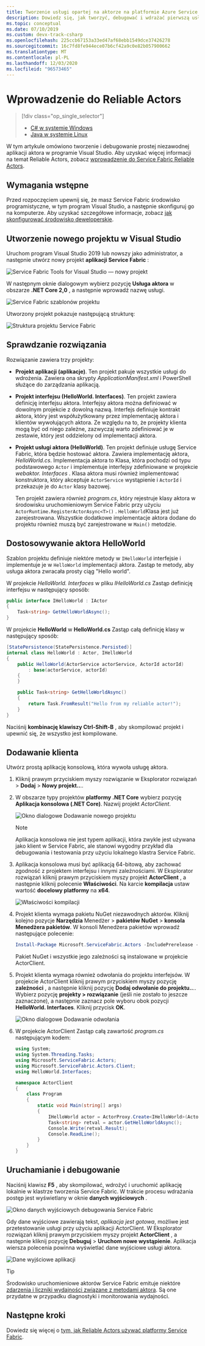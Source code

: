 ```yaml
---
title: Tworzenie usługi opartej na aktorze na platformie Azure Service Fabric
description: Dowiedz się, jak tworzyć, debugować i wdrażać pierwszą usługę opartą na aktorze w języku C# przy użyciu Service Fabric Reliable Actors.
ms.topic: conceptual
ms.date: 07/10/2019
ms.custom: devx-track-csharp
ms.openlocfilehash: 225ccb67153a33ed47af68ebb1549dce37426278
ms.sourcegitcommit: 16c7fd8fe944ece07b6cf42a9c0e82b057900662
ms.translationtype: MT
ms.contentlocale: pl-PL
ms.lasthandoff: 12/03/2020
ms.locfileid: "96573465"
---
```

# <a name="getting-started-with-reliable-actors"></a>Wprowadzenie do Reliable Actors
> [!div class="op_single_selector"]
> * [C# w systemie Windows](service-fabric-reliable-actors-get-started.md)
> * [Java w systemie Linux](./service-fabric-create-your-first-linux-application-with-java.md)

W tym artykule omówiono tworzenie i debugowanie prostej niezawodnej aplikacji aktora w programie Visual Studio. Aby uzyskać więcej informacji na temat Reliable Actors, zobacz [wprowadzenie do Service Fabric Reliable Actors](service-fabric-reliable-actors-introduction.md).

## <a name="prerequisites"></a>Wymagania wstępne

Przed rozpoczęciem upewnij się, że masz Service Fabric środowisko programistyczne, w tym program Visual Studio, a następnie skonfiguruj go na komputerze. Aby uzyskać szczegółowe informacje, zobacz [jak skonfigurować środowisko deweloperskie](service-fabric-get-started.md).

## <a name="create-a-new-project-in-visual-studio"></a>Utworzenie nowego projektu w Visual Studio

Uruchom program Visual Studio 2019 lub nowszy jako administrator, a następnie utwórz nowy projekt **aplikacji Service Fabric** :

![Service Fabric Tools for Visual Studio — nowy projekt][1]

W następnym oknie dialogowym wybierz pozycję **Usługa aktora** w obszarze **.NET Core 2,0** , a następnie wprowadź nazwę usługi.

![Service Fabric szablonów projektu][5]

Utworzony projekt pokazuje następującą strukturę:

![Struktura projektu Service Fabric][2]

## <a name="examine-the-solution"></a>Sprawdzanie rozwiązania

Rozwiązanie zawiera trzy projekty:

* **Projekt aplikacji (aplikacje)**. Ten projekt pakuje wszystkie usługi do wdrożenia. Zawiera ona skrypty *ApplicationManifest.xml* i PowerShell służące do zarządzania aplikacją.

* **Projekt interfejsu (HelloWorld. Interfaces)**. Ten projekt zawiera definicję interfejsu aktora. Interfejsy aktora można definiować w dowolnym projekcie z dowolną nazwą.  Interfejs definiuje kontrakt aktora, który jest współużytkowany przez implementację aktora i klientów wywołujących aktora.  Ze względu na to, że projekty klienta mogą być od niego zależne, zazwyczaj warto zdefiniować je w zestawie, który jest oddzielony od implementacji aktora.

* **Projekt usługi aktora (HelloWorld)**. Ten projekt definiuje usługę Service Fabric, która będzie hostować aktora. Zawiera implementację aktora, *HelloWorld.cs*. Implementacja aktora to Klasa, która pochodzi od typu podstawowego `Actor` i implementuje interfejsy zdefiniowane w projekcie *webaktor. Interfaces* . Klasa aktora musi również implementować konstruktora, który akceptuje `ActorService` wystąpienie i `ActorId` i przekazuje je do `Actor` klasy bazowej.
    
    Ten projekt zawiera również *program.cs*, który rejestruje klasy aktora w środowisku uruchomieniowym Service Fabric przy użyciu `ActorRuntime.RegisterActorAsync<T>()` . `HelloWorld`Klasa jest już zarejestrowana. Wszystkie dodatkowe implementacje aktora dodane do projektu również muszą być zarejestrowane w `Main()` metodzie.

## <a name="customize-the-helloworld-actor"></a>Dostosowywanie aktora HelloWorld

Szablon projektu definiuje niektóre metody w `IHelloWorld` interfejsie i implementuje je w `HelloWorld` implementacji aktora.  Zastąp te metody, aby usługa aktora zwracała prosty ciąg "Hello world".

W projekcie *HelloWorld. Interfaces* w pliku *IHelloWorld.cs* Zastąp definicję interfejsu w następujący sposób:

```csharp
public interface IHelloWorld : IActor
{
    Task<string> GetHelloWorldAsync();
}
```

W projekcie **HelloWorld** w **HelloWorld.cs** Zastąp całą definicję klasy w następujący sposób:

```csharp
[StatePersistence(StatePersistence.Persisted)]
internal class HelloWorld : Actor, IHelloWorld
{
    public HelloWorld(ActorService actorService, ActorId actorId)
        : base(actorService, actorId)
    {
    }

    public Task<string> GetHelloWorldAsync()
    {
        return Task.FromResult("Hello from my reliable actor!");
    }
}
```

Naciśnij **kombinację klawiszy Ctrl-Shift-B** , aby skompilować projekt i upewnić się, że wszystko jest kompilowane.

## <a name="add-a-client"></a>Dodawanie klienta

Utwórz prostą aplikację konsolową, która wywoła usługę aktora.

1. Kliknij prawym przyciskiem myszy rozwiązanie w Eksplorator rozwiązań > **Dodaj**  >  **Nowy projekt..**..

2. W obszarze typy projektów **platformy .NET Core** wybierz pozycję **Aplikacja konsolowa (.NET Core)**.  Nazwij projekt *ActorClient*.
    
    ![Okno dialogowe Dodawanie nowego projektu][6]    
    
    > [!NOTE]
    > Aplikacja konsolowa nie jest typem aplikacji, która zwykle jest używana jako klient w Service Fabric, ale stanowi wygodny przykład dla debugowania i testowania przy użyciu lokalnego klastra Service Fabric.

3. Aplikacja konsolowa musi być aplikacją 64-bitową, aby zachować zgodność z projektem interfejsu i innymi zależnościami.  W Eksplorator rozwiązań kliknij prawym przyciskiem myszy projekt **ActorClient** , a następnie kliknij polecenie **Właściwości**.  Na karcie **kompilacja** ustaw wartość **docelowy platformy** na **x64**.
    
    ![Właściwości kompilacji][8]

4. Projekt klienta wymaga pakietu NuGet niezawodnych aktorów.  Kliknij kolejno pozycje **Narzędzia** Menedżer  >  **pakietów NuGet**  >  **konsola Menedżera pakietów**.  W konsoli Menedżera pakietów wprowadź następujące polecenie:
    
    ```powershell
    Install-Package Microsoft.ServiceFabric.Actors -IncludePrerelease -ProjectName ActorClient
    ```

    Pakiet NuGet i wszystkie jego zależności są instalowane w projekcie ActorClient.

5. Projekt klienta wymaga również odwołania do projektu interfejsów.  W projekcie ActorClient kliknij prawym przyciskiem myszy pozycję **zależności** , a następnie kliknij pozycję **Dodaj odwołanie do projektu..**..  Wybierz pozycję **projekty > rozwiązanie** (jeśli nie zostało to jeszcze zaznaczone), a następnie zaznacz pole wyboru obok pozycji **HelloWorld. Interfaces**.  Kliknij przycisk **OK**.
    
    ![Okno dialogowe Dodawanie odwołania][7]

6. W projekcie ActorClient Zastąp całą zawartość *program.cs* następującym kodem:
    
    ```csharp
    using System;
    using System.Threading.Tasks;
    using Microsoft.ServiceFabric.Actors;
    using Microsoft.ServiceFabric.Actors.Client;
    using HelloWorld.Interfaces;
    
    namespace ActorClient
    {
        class Program
        {
            static void Main(string[] args)
            {
                IHelloWorld actor = ActorProxy.Create<IHelloWorld>(ActorId.CreateRandom(), new Uri("fabric:/MyApplication/HelloWorldActorService"));
                Task<string> retval = actor.GetHelloWorldAsync();
                Console.Write(retval.Result);
                Console.ReadLine();
            }
        }
    }
    ```

## <a name="running-and-debugging"></a>Uruchamianie i debugowanie

Naciśnij klawisz **F5** , aby skompilować, wdrożyć i uruchomić aplikację lokalnie w klastrze tworzenia Service Fabric.  W trakcie procesu wdrażania postęp jest wyświetlany w oknie **danych wyjściowych** .

![Okno danych wyjściowych debugowania Service Fabric][3]

Gdy dane wyjściowe zawierają tekst, *aplikacja jest gotowa*, możliwe jest przetestowanie usługi przy użyciu aplikacji ActorClient.  W Eksplorator rozwiązań kliknij prawym przyciskiem myszy projekt **ActorClient** , a następnie kliknij pozycję **Debuguj**  >  **Uruchom nowe wystąpienie**.  Aplikacja wiersza polecenia powinna wyświetlać dane wyjściowe usługi aktora.

![Dane wyjściowe aplikacji][9]

> [!TIP]
> Środowisko uruchomieniowe aktorów Service Fabric emituje niektóre [zdarzenia i liczniki wydajności związane z metodami aktora](service-fabric-reliable-actors-diagnostics.md#actor-method-events-and-performance-counters). Są one przydatne w przypadku diagnostyki i monitorowania wydajności.

## <a name="next-steps"></a>Następne kroki
Dowiedz się więcej o [tym, jak Reliable Actors używać platformy Service Fabric](service-fabric-reliable-actors-platform.md).


[1]: ./media/service-fabric-reliable-actors-get-started/reliable-actors-newproject.PNG
[2]: ./media/service-fabric-reliable-actors-get-started/reliable-actors-projectstructure.PNG
[3]: ./media/service-fabric-reliable-actors-get-started/debugging-output.PNG
[4]: ./media/service-fabric-reliable-actors-get-started/vs-context-menu.png
[5]: ./media/service-fabric-reliable-actors-get-started/reliable-actors-newproject1.PNG
[6]: ./media/service-fabric-reliable-actors-get-started/new-console-app.png
[7]: ./media/service-fabric-reliable-actors-get-started/add-reference.png
[8]: ./media/service-fabric-reliable-actors-get-started/build-props.png
[9]: ./media/service-fabric-reliable-actors-get-started/app-output.png
